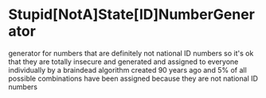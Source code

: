 # Stupid[NotA]State[ID]NumberGenerator
generator for numbers that are definitely not national ID numbers so it's ok that they are totally insecure and generated and assigned to everyone individually by a braindead algorithm created 90 years ago and 5% of all possible combinations have been assigned because they are not national ID numbers
